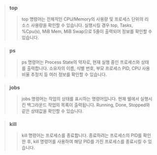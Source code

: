 > ### top
> > top 명령어는 전체적인 CPU/Memory의 사용량 및 프로세스 단위의 리소스 사용량을 확인할 수 있습니다.
> > 실행시킬 경우 top, Tasks, %Cpu(s), MiB Mem, MiB Swap으로 5줄이 출력되어 정보를 확인할 수 있습니다.

> ### ps
> > ps 명령어는 Process State의 약자로, 현재 실행 중인 프로세스와 상태를 출력합니다.
> > 소유자의 이름, 식별 번호, 부모 프로세스 PID, CPU 사용 비율 추정치 등 여러 정보를 확인할 수 있습니다.

> ### jobs
> > jobs 명령어는 작업의 상태를 표시하는 명령어입니다.
> > 현재 쉘에서 실행시킨 백그라운드 작업의 목록이 출력됩니다.
> > Running, Done, Stopped와 같은 상태값을 확인할 수 있습니다.

> ### kill
> > kill 명령어는 프로세스를 종료합니다.
> > 종료하려는 프로세스의 PID를 확인한 후, kill 명령어를 사용하여 해당 PID를 가진 프로세스를 종료시킬 수 있습니다.
